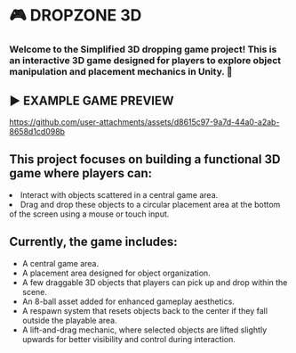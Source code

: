 <h1><b> 🎮 DROPZONE 3D </b></h1>
<h3> Welcome to the Simplified 3D dropping game project! This is an interactive 3D game designed for players to explore object manipulation and placement mechanics in Unity. 🌟</h3>
<h2>▶️ EXAMPLE GAME PREVIEW</h2> 



https://github.com/user-attachments/assets/d8615c97-9a7d-44a0-a2ab-8658d1cd098b



<h2>This project focuses on building a functional 3D game where players can:</h2>
<li>Interact with objects scattered in a central game area.</li>
<li>Drag and drop these objects to a circular placement area at the bottom of the screen using a mouse or touch input.</li>
<h2>Currently, the game includes: </h2>
<ul><li>A central game area.</li>
<li>A placement area designed for object organization.</li>
<li>A few draggable 3D objects that players can pick up and drop within the scene.</li>
<li>An 8-ball asset added for enhanced gameplay aesthetics.</li>
<li>A respawn system that resets objects back to the center if they fall outside the playable area.</li>
<li>A lift-and-drag mechanic, where selected objects are lifted slightly upwards for better visibility and control during interaction.</li></ul>
